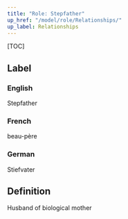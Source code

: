 ```yaml
---
title: "Role: Stepfather"
up_href: "/model/role/Relationships/"
up_label: Relationships
---
```


[TOC]

## Label

### English
Stepfather

### French
beau-père

### German
Stiefvater

## Definition
Husband of biological mother
